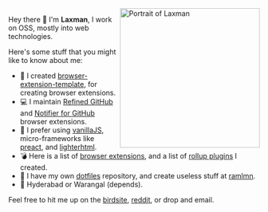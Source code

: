 <img src="https://notlmn.github.io/images/notlmn.jpg" alt="Portrait of Laxman" width="280" align="right">

Hey there 👋 I'm **Laxman**,  I work on OSS, mostly into web technologies.

Here's some stuff that you might like to know about me:
- 🎨 I created [browser-extension-template](https://github.com/notlmn/browser-extension-template/), for creating browser extensions.
- 💻 I maintain [Refined GitHub](https://github.com/sindresorhus/refined-github/) and [Notifier for GitHub](https://github.com/sindresorhus/notifier-for-github/) browser extensions.
- 🧰 I prefer using [vanillaJS](http://vanilla-js.com/), micro-frameworks like [preact](https://github.com/preactjs/preact/), and [lighterhtml](https://github.com/WebReflection/lighterhtml/).
- 💣 Here is a list of [browser extensions](https://github.com/notlmn?tab=repositories&q=browser-extension&type=source), and a list of [rollup plugins](https://github.com/notlmn?tab=repositories&q=rollup-plugin&type=source) I created.
- 📁 I have my own [dotfiles](https://github.com/notlmn/.dotfiles/) repository, and create useless stuff at [ramlmn](https://github.com/ramlmn/).
- 📍 Hyderabad or Warangal (depends).

Feel free to hit me up on the [birdsite](https://twitter.com/bytemode), [reddit](https://reddit.com/u/notlmn), or drop and email.
